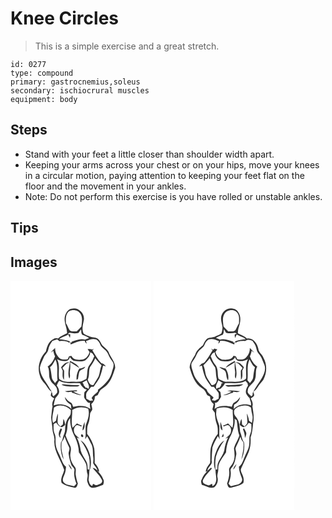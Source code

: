 # Knee Circles
> This is a simple exercise and a great stretch.

``` 
id: 0277 
type: compound 
primary: gastrocnemius,soleus 
secondary: ischiocrural muscles 
equipment: body 
``` 

## Steps

 - Stand with your feet a little closer than shoulder width apart.
 - Keeping your arms across your chest or on your hips, move your knees in a circular motion, paying attention to keeping your feet flat on the floor and the movement in your ankles.
 - Note: Do not perform this exercise is you have rolled or unstable ankles.

## Tips


## Images

<svg width="169pt" height="275pt" viewBox="0 0 169 275" xmlns="http://www.w3.org/2000/svg"><g fill="#FFF"><path d="M0 0h169v275H0V0m73.38 33.55c-4.68.71-7.11 5.35-8.2 9.5-1.36 6.9 2.85 13.18 2.72 19.99-3.68 2.01-7.88 3.2-10.87 6.27-1.82-.24-3.75-.6-5.35.55-5.82 2.57-8.02 9.17-9.17 14.94-7.26 7.55-10.78 18.96-7.26 29.08 1.28 5.93 6.53 9.49 9.43 14.52 1.17 1.96 2.85 3.52 4.63 4.92-.36 1.42-.82 2.82-1.03 4.27.83 1.72 2.69 2.51 4.17 3.56-1.42 2.95-3.19 6.04-1.99 9.39-.88 4.43-1.13 8.96-1.65 13.44.25 4.71 1.34 9.34 1.52 14.07.13 4.76 3.08 9.07 2.28 13.91-.72 12.87 8.11 23.36 11.82 35.06-1.08 5.2-5.06 10.12-3.07 15.7 4.52 3.44 10.23 4.6 15.68 5.7 2.7.2 3.06-3.12 3.82-5-1.27-3.44-2.05-7.05-2.63-10.66-.49-3.22 1.36-7.05-1.27-9.72-2.93-3.38-4.9-7.55-5.12-12.07-.62-4.3 1.93-8.73-.12-12.85-1.96-4.15-4.18-8.19-5.59-12.58.9-2.79 1.83-5.6 2.01-8.54.49-4.17.03-9.05 3.57-12.05-.63 8.22 2.25 16.17 5.99 23.33 2.58 5.55 4.15 11.55 4.35 17.68 2.84 4.21 5.85 8.37 8.1 12.93 2.03 3.82.7 8.24 1.95 12.25 1.47 3.44-1.16 7.06.28 10.48 1.03 3.09 2.74 6.97 6.62 6.91 4.24-.38 8.13-2.26 12.12-3.64.79-2.24 1.5-4.72.06-6.87-1.41-3.84-3.96-7.02-6.91-9.78l2.2 1.08c-.43-4.14-2.62-7.58-5.42-10.52-.04-5.88.14-11.79-.56-17.63-1.5-6.33-4.32-12.39-8.49-17.4.05-3.97-.33-8.1 1.25-11.84 1.55-3.84 1.86-7.99 2.23-12.07.11-2.13 2.11-3.46 2.68-5.42-.09-2.21-.8-4.35-1.17-6.53 2.8-2.18 4.49-5.34 4.2-8.97 1.16-.57 2.32-1.15 3.49-1.7 1.1-2.04 1.93-4.26 3.38-6.09 2.42-2.3 5.64-3.64 7.77-6.28 5.39-5.46 7.43-13.11 9.82-20.18.28-7.38-5.74-12.74-8-19.36-1.78-3.25-4.98-5.34-7.54-7.92-1.67-2.49-2.63-5.54-4.94-7.56-2.85-2.29-6.81-1.39-9.97-2.91-2.47-1.23-5.37-1.81-7.47-3.64-2.51-5.27-.69-10.84.29-16.2 1.38-7.95-6.71-15.87-14.64-13.55z"/><path d="M70.58 36.36c4.48-2.28 10.84-1.2 13.45 3.39C86.9 44.36 85.59 49.96 85.1 55c-1.85 1.97-3.75 3.87-5.68 5.76-2.72-.23-5.95.69-8.28-1.1-1.81-2.72-2.72-5.95-4.63-8.63-.19-5.08-.62-11.34 4.07-14.67z"/><path d="M81.56 62.57c1.06-1.41 2.12-2.82 3.2-4.21.12 1.48.22 2.96.32 4.44.28.53.85 1.59 1.13 2.12 2.86.95 5.62 2.15 8.11 3.85-1.72.62-3.45 1.23-5.15 1.92-5.59-1.72-10.85 1.12-16.12 2.58l.85.73c-1.25.02-2.5.02-3.75.02l1.51-.99c-4.17-1.84-8.72-2.41-13.21-2.9 3.01-2.89 7.36-3.4 10.78-5.64.75 1.38 1.41 2.81 2.13 4.21.18-1.44.31-2.88.43-4.32l-2.78-.44c1.06-2.4 3.4-1.15 5.21-1.08 2.44.54 4.92.15 7.34-.29z"/><path d="M90.55 72.44c3.74-1.53 7.87-3.44 11.96-2.09 3.34 1.37 4.72 5.03 6.1 8.08 2.12 2.87 5.63 4.48 7.49 7.59 1.62 2.74 2.59 5.85 4.5 8.43 1.15 1.81 2.87 3.46 3.1 5.7.38 3.79-1.62 7.2-2.43 10.8-2.48 8.5-9.54 14.49-16.23 19.79-.05.57-.15 1.71-.21 2.28-2.5 2.5-5.57 4.55-7.49 7.57.44.75 1.3 2.23 1.74 2.97l-3.79.39c-1.41-.79-2.83-1.58-4.25-2.35-.09-2.4-.7-4.93.2-7.23 1.59-2.54 3.81-4.59 5.5-7.05l3.16-.27c2.17-3.46 4.83-6.61 6.79-10.21 1.95-4.85 3.45-9.89 4.39-15.03l3.49.99c-1.54-1.66-3.07-3.68-5.56-3.73-4.43-4.59-7.43-10.29-10.77-15.67.44-.42 1.33-1.28 1.77-1.7l-2.2.8c-1.66-.87-3.52-.68-5.31-.49a99.85 99.85 0 0 0 2.31 3.48c-1.09 4.62-4.91 9.3-10.01 9.29-4.28.09-9.71 0-11.62-4.65-.95.16-1.89.32-2.83.5-.56 1.15-1.12 2.3-1.67 3.45-3.04.64-6.4.91-9.21-.65-3.77-3.21-6.28-7.8-5.87-12.86-1.81 1.79-3.66 3.57-5.26 5.57.76-.54 2.29-1.62 3.06-2.15.3 2.33 1 4.59 2.06 6.69-1.77 4.75-4.6 9.42-8.85 12.31 3.03 5 .44 11.2 3.2 16.3 1.54 3.87 5.82 5.64 7.49 9.42.77 1.62.75 3.47.85 5.22-.96 1.98-2.94 3.21-4.41 4.79-.37-.37-1.1-1.12-1.46-1.49.31-3.74-2.58-6.51-4.14-9.61-4.4-7.4-11.07-14.39-10.86-23.57.83-4.22 2.85-8.08 4.56-12 1.42-3.41 5.01-5.61 5.53-9.46.71-3.86 2.59-7.32 4.99-10.37 1.89-.62 3.77-1.28 5.67-1.85.93.71 1.86 1.42 2.8 2.12 3.17-.56 6.38-.15 9.47.67 1.13.96 2.43 1.47 3.9 1.52-.03.46-.08 1.37-.1 1.83 5.42-2.21 10.87-5.09 16.94-4.52.3 1.54 1.28 2.69 2.53 3.57-.25-.78-.76-2.34-1.02-3.12z"/><path d="M95.64 85.62c.72.42 2.18 1.25 2.9 1.67.65 1.1 1.3 2.2 1.97 3.29-1.5 3.63-2.99 7.33-5.58 10.35-3.93 4.85-2.03 11.52-3.99 17.04-2.36.94-4.54 2.33-6.99 3.06-4.31.46-8.66.04-12.98.24-4.39.14-9.23-.57-12.62-3.59-1.39-7.74 1.59-16.26-2.49-23.56 3.66 1.94 8.02 3.03 12.09 1.8 1.88-.62 3.06-2.44 3.15-4.4 1.68 1.85 3.17 4.4 5.92 4.64 4.14.56 8.64 1.1 12.58-.56 3.06-2.5 6.08-5.74 6.04-9.98M71.32 96.26c-.47 7.02-3.3 14.17-.77 21.09 1.84-2.83.08-6.18.79-9.26.66-3.4.38-6.87.33-10.32 2.52 1.63 4.98 3.36 7.62 4.8 1.09.71 2.2 1.39 3.32 2.04-2.39-4.16-7.05-6.46-11.29-8.35m-10.63 7.68c.64 1.32 1.29 2.64 1.93 3.96.07 3.69-.92 7.82 1.56 10.98.11-3.64.17-7.29.2-10.93-.7-1.1-1.4-2.19-2.09-3.29 1.65-1.79 3.33-3.54 5.06-5.26l3.25-1.36c-4.43-.87-7.43 2.88-9.91 5.9m21.92 1.5c-2.49 4.01-3.73 8.61-3.31 13.35.42-.2 1.26-.6 1.68-.79.45-2.85.74-5.73 1.54-8.5 1.21-3.42 6.08-2.82 7.16-6.4-2.27 1.02-4.58 2-7.07 2.34z"/><path d="M95.36 103.74c2.54-3.28 4.7-6.85 6.37-10.66 2.28 2.98 4.68 5.9 7.56 8.33-1.99 4.17-1.89 8.91-3.47 13.19-1.77 3.69-4.34 6.93-6.23 10.55-4.18.74-5.67-3.42-6.91-6.54 2.53-4.59.74-10.14 2.68-14.87zM47.42 103.6c3.22-2.2 4.45-6.03 6.53-9.15 3.74 7.83 1.34 16.6 2.49 24.83-1 1.18-2.01 2.36-3.01 3.55-1.37-2.18-3.61-4.05-3.88-6.74-.45-4.21-1-8.41-2.13-12.49zM86.3 122.28c1.75-.88 3.48-1.81 5.2-2.75.76 3.39 4.08 6.64 2.03 10.16-.74-.55-1.47-1.12-2.19-1.69l-.61.79c-.92-1.03-1.83-2.06-2.72-3.1-.2-1.32-.64-2.55-1.71-3.41zM55.48 125.9c.68-2.1 1.72-4.04 3.01-5.83 7.66 4.4 16.6 2.23 24.94 2.84 1.1 2.64 3.12 4.66 5.16 6.58 1.01.38 2.03.77 3.01 1.23-.99 1.02-1.97 2.05-2.94 3.09.01 2.65-1.18 5.61.7 7.9 1.56 1.95 3.05 5.22 6.03 4.68-.39 2.48-.09 4.98.55 7.41-5.99-4.44-13.78-4.26-20.69-2.55-.92-1.78-1.09-4.35-3.19-5.21-2.95-1.35-4.91-3.98-6.8-6.5.39 4.25 3.68 7.22 7.18 9.23.21 1.7.41 3.41.6 5.13-5.43-5.45-14.16-6.83-21.24-4.26.43-2.98 1.27-5.86 2.04-8.76 2.2-2.5 5.31-5.43 4.36-9.1-.14-2.25-1.43-4.14-2.72-5.88m5.74-1.14c5.16 2.81 11.15 2.01 16.79 2.25 1.83.11 3.71-.16 4.81-1.8-4.9.26-9.81-.09-14.7-.43-2.3-.17-4.64-.79-6.9-.02m4.02 7.89c2.66 1.57 5.74.82 8.63.53-.1.26-.31.76-.41 1.01 4.03.62 7.59 3.32 11.75 3.11-3.42-1.11-6.75-2.45-9.85-4.27l4.47-.48c-.02-.26-.07-.8-.09-1.07-4.85.21-9.71.32-14.5 1.17z"/><path d="M52.11 152.29c5.97-5.08 15.5-2.46 20.37 3-.18 2.53.17 5.44-1.84 7.38-3.63 4.23-4.98 9.89-5.09 15.35.17 3.8-2.07 7.07-2.75 10.71-.35 1.89-1.09 3.68-2.27 5.22-.86 7.07.06 14.26 3.2 20.69-.38-4.57-2.44-8.81-2.54-13.41-.15-2.55 0-5.1.17-7.64 1.92-1.74 2.8-4.18 3.53-6.58 1.4 4.39 3.39 8.53 5.42 12.65 1.43 2.7-1.03 5.5-.53 8.32.61 4.69 1.82 9.29 3.47 13.72 1.38 1.85 3.87 3.57 3.43 6.18-.96 5.33.5 10.81 2.44 15.77-.94.99-1.89 1.97-2.84 2.96-4.04-1.62-9.2-1.08-12.27-4.59-2.39-2.43-.69-5.91.38-8.54 1.56-3.25 2.01-6.84 2.25-10.4-3.43-2.07-4.48-6.25-6.07-9.67-1.78-5.56-5.45-10.41-6.17-16.31-.8-4.4.49-9.08-1.37-13.29-1.66-3.76-1.47-7.93-1.2-11.93 1-.51 2.01-1.03 3.01-1.54 1.78 2.32 3.73 5.34 7.02 5.35 1.38-.72 2.56-1.74 3.81-2.63-.34-2.54-.88-5.07-2.15-7.32-.26 2.26-.49 4.52-.66 6.79-.98.78-1.96 1.57-2.93 2.37-1.11-1.21-2.34-2.34-3.15-3.78-.8-3.91.61-7.86-.05-11.78-1 2.8-1.78 5.68-2.18 8.63-1.15.9-2.3 1.82-3.45 2.73-2.27-6.18.53-12.23 1.01-18.41m8.43 24.78c-2.53 3.4-4.24 8.48-.38 11.65-.19-.87-.56-2.61-.75-3.48.68-2.37 1.5-4.69 2.36-7-.31-.29-.92-.88-1.23-1.17m8.97 42.95c.9 2.43 2.06 4.82 3.99 6.62-.36-2.69-2.15-4.77-3.99-6.62z"/><path d="M74.05 155.08c5.55-3.84 13.07-4.25 19.2-1.6 2.07 6.68-.5 13.39-2.87 19.6-.82 5.46.6 11.1-.79 16.53.1.02.32.05.43.06.46-.79 1.39-2.37 1.86-3.15 1.58 2.56 3.14 5.17 4.21 8.01 3.67 5.17 2.39 11.68 3.21 17.58.34 2.22 0 4.45-.13 6.67 1.47 3.2 4.45 5.49 5.34 9.03-1.76-1.4-3.42-3.34-5.87-3.21 3.75 4.86 8.67 9.06 11.18 14.73 1.1 3.52-2.94 5.05-5.59 5.77-1.86.82-3.52-.87-5.21-1.39-.22.61-.65 1.82-.87 2.43-3.22-.79-3.64-4.42-4.46-7.09.46-3.91.76-7.83 1.03-11.75l.92-1.68c2.49-9.77-.26-20.26-5.73-28.57-1.45-2.31-3.6-4.04-5.83-5.55 4.52 5.88 8.14 12.48 10.17 19.64 1 5.08.91 10.32.51 15.46l-2.16-.26c-.08-3.15-.02-6.49-1.57-9.34-2.33-4.35-5.43-8.4-6.76-13.21-.7-5.46-2.14-10.88-4.69-15.76.87.39 2.61 1.18 3.48 1.58-2.09-2.12-4.74-3.78-6.19-6.44-1.48-3.22-1.06-7.82 2.23-9.77 2.02-.47 3.91.83 5.76 1.47.2-.25.61-.75.81-1-2.07-.71-4.05-1.62-5.94-2.72-1.72 1.77-3.52 3.47-5.21 5.27-2.26-6.98-.05-14.22-.47-21.34m12.41 24.47c3.43-2.22 2.22-6.75 2.55-10.2-1.48 3.21-2.57 6.63-2.55 10.2m-1.36 4.83c-1.05 1-.35 3.14 1.1 3.3 2.23-.22.77-4.28-1.1-3.3z"/></g><g fill="#333"><path d="M73.38 33.55c7.93-2.32 16.02 5.6 14.64 13.55-.98 5.36-2.8 10.93-.29 16.2 2.1 1.83 5 2.41 7.47 3.64 3.16 1.52 7.12.62 9.97 2.91 2.31 2.02 3.27 5.07 4.94 7.56 2.56 2.58 5.76 4.67 7.54 7.92 2.26 6.62 8.28 11.98 8 19.36-2.39 7.07-4.43 14.72-9.82 20.18-2.13 2.64-5.35 3.98-7.77 6.28-1.45 1.83-2.28 4.05-3.38 6.09-1.17.55-2.33 1.13-3.49 1.7.29 3.63-1.4 6.79-4.2 8.97.37 2.18 1.08 4.32 1.17 6.53-.57 1.96-2.57 3.29-2.68 5.42-.37 4.08-.68 8.23-2.23 12.07-1.58 3.74-1.2 7.87-1.25 11.84 4.17 5.01 6.99 11.07 8.49 17.4.7 5.84.52 11.75.56 17.63 2.8 2.94 4.99 6.38 5.42 10.52l-2.2-1.08c2.95 2.76 5.5 5.94 6.91 9.78 1.44 2.15.73 4.63-.06 6.87-3.99 1.38-7.88 3.26-12.12 3.64-3.88.06-5.59-3.82-6.62-6.91-1.44-3.42 1.19-7.04-.28-10.48-1.25-4.01.08-8.43-1.95-12.25-2.25-4.56-5.26-8.72-8.1-12.93-.2-6.13-1.77-12.13-4.35-17.68-3.74-7.16-6.62-15.11-5.99-23.33-3.54 3-3.08 7.88-3.57 12.05-.18 2.94-1.11 5.75-2.01 8.54 1.41 4.39 3.63 8.43 5.59 12.58 2.05 4.12-.5 8.55.12 12.85.22 4.52 2.19 8.69 5.12 12.07 2.63 2.67.78 6.5 1.27 9.72.58 3.61 1.36 7.22 2.63 10.66-.76 1.88-1.12 5.2-3.82 5-5.45-1.1-11.16-2.26-15.68-5.7-1.99-5.58 1.99-10.5 3.07-15.7-3.71-11.7-12.54-22.19-11.82-35.06.8-4.84-2.15-9.15-2.28-13.91-.18-4.73-1.27-9.36-1.52-14.07.52-4.48.77-9.01 1.65-13.44-1.2-3.35.57-6.44 1.99-9.39-1.48-1.05-3.34-1.84-4.17-3.56.21-1.45.67-2.85 1.03-4.27-1.78-1.4-3.46-2.96-4.63-4.92-2.9-5.03-8.15-8.59-9.43-14.52-3.52-10.12 0-21.53 7.26-29.08 1.15-5.77 3.35-12.37 9.17-14.94 1.6-1.15 3.53-.79 5.35-.55 2.99-3.07 7.19-4.26 10.87-6.27.13-6.81-4.08-13.09-2.72-19.99 1.09-4.15 3.52-8.79 8.2-9.5m-2.8 2.81c-4.69 3.33-4.26 9.59-4.07 14.67 1.91 2.68 2.82 5.91 4.63 8.63 2.33 1.79 5.56.87 8.28 1.1 1.93-1.89 3.83-3.79 5.68-5.76.49-5.04 1.8-10.64-1.07-15.25-2.61-4.59-8.97-5.67-13.45-3.39m10.98 26.21c-2.42.44-4.9.83-7.34.29-1.81-.07-4.15-1.32-5.21 1.08l2.78.44c-.12 1.44-.25 2.88-.43 4.32-.72-1.4-1.38-2.83-2.13-4.21-3.42 2.24-7.77 2.75-10.78 5.64 4.49.49 9.04 1.06 13.21 2.9l-1.51.99c1.25 0 2.5 0 3.75-.02l-.85-.73c5.27-1.46 10.53-4.3 16.12-2.58 1.7-.69 3.43-1.3 5.15-1.92-2.49-1.7-5.25-2.9-8.11-3.85-.28-.53-.85-1.59-1.13-2.12-.1-1.48-.2-2.96-.32-4.44-1.08 1.39-2.14 2.8-3.2 4.21m8.99 9.87c.26.78.77 2.34 1.02 3.12-1.25-.88-2.23-2.03-2.53-3.57-6.07-.57-11.52 2.31-16.94 4.52.02-.46.07-1.37.1-1.83-1.47-.05-2.77-.56-3.9-1.52-3.09-.82-6.3-1.23-9.47-.67-.94-.7-1.87-1.41-2.8-2.12-1.9.57-3.78 1.23-5.67 1.85-2.4 3.05-4.28 6.51-4.99 10.37-.52 3.85-4.11 6.05-5.53 9.46-1.71 3.92-3.73 7.78-4.56 12-.21 9.18 6.46 16.17 10.86 23.57 1.56 3.1 4.45 5.87 4.14 9.61.36.37 1.09 1.12 1.46 1.49 1.47-1.58 3.45-2.81 4.41-4.79-.1-1.75-.08-3.6-.85-5.22-1.67-3.78-5.95-5.55-7.49-9.42-2.76-5.1-.17-11.3-3.2-16.3 4.25-2.89 7.08-7.56 8.85-12.31-1.06-2.1-1.76-4.36-2.06-6.69-.77.53-2.3 1.61-3.06 2.15 1.6-2 3.45-3.78 5.26-5.57-.41 5.06 2.1 9.65 5.87 12.86 2.81 1.56 6.17 1.29 9.21.65.55-1.15 1.11-2.3 1.67-3.45.94-.18 1.88-.34 2.83-.5 1.91 4.65 7.34 4.74 11.62 4.65 5.1.01 8.92-4.67 10.01-9.29a99.85 99.85 0 0 1-2.31-3.48c1.79-.19 3.65-.38 5.31.49l2.2-.8c-.44.42-1.33 1.28-1.77 1.7 3.34 5.38 6.34 11.08 10.77 15.67 2.49.05 4.02 2.07 5.56 3.73l-3.49-.99c-.94 5.14-2.44 10.18-4.39 15.03-1.96 3.6-4.62 6.75-6.79 10.21l-3.16.27c-1.69 2.46-3.91 4.51-5.5 7.05-.9 2.3-.29 4.83-.2 7.23 1.42.77 2.84 1.56 4.25 2.35l3.79-.39c-.44-.74-1.3-2.22-1.74-2.97 1.92-3.02 4.99-5.07 7.49-7.57.06-.57.16-1.71.21-2.28 6.69-5.3 13.75-11.29 16.23-19.79.81-3.6 2.81-7.01 2.43-10.8-.23-2.24-1.95-3.89-3.1-5.7-1.91-2.58-2.88-5.69-4.5-8.43-1.86-3.11-5.37-4.72-7.49-7.59-1.38-3.05-2.76-6.71-6.1-8.08-4.09-1.35-8.22.56-11.96 2.09m5.09 13.18c.04 4.24-2.98 7.48-6.04 9.98-3.94 1.66-8.44 1.12-12.58.56-2.75-.24-4.24-2.79-5.92-4.64-.09 1.96-1.27 3.78-3.15 4.4-4.07 1.23-8.43.14-12.09-1.8 4.08 7.3 1.1 15.82 2.49 23.56 3.39 3.02 8.23 3.73 12.62 3.59 4.32-.2 8.67.22 12.98-.24 2.45-.73 4.63-2.12 6.99-3.06 1.96-5.52.06-12.19 3.99-17.04 2.59-3.02 4.08-6.72 5.58-10.35-.67-1.09-1.32-2.19-1.97-3.29-.72-.42-2.18-1.25-2.9-1.67m-.28 18.12c-1.94 4.73-.15 10.28-2.68 14.87 1.24 3.12 2.73 7.28 6.91 6.54 1.89-3.62 4.46-6.86 6.23-10.55 1.58-4.28 1.48-9.02 3.47-13.19-2.88-2.43-5.28-5.35-7.56-8.33-1.67 3.81-3.83 7.38-6.37 10.66m-47.94-.14c1.13 4.08 1.68 8.28 2.13 12.49.27 2.69 2.51 4.56 3.88 6.74 1-1.19 2.01-2.37 3.01-3.55-1.15-8.23 1.25-17-2.49-24.83-2.08 3.12-3.31 6.95-6.53 9.15m38.88 18.68c1.07.86 1.51 2.09 1.71 3.41.89 1.04 1.8 2.07 2.72 3.1l.61-.79c.72.57 1.45 1.14 2.19 1.69 2.05-3.52-1.27-6.77-2.03-10.16-1.72.94-3.45 1.87-5.2 2.75m-30.82 3.62c1.29 1.74 2.58 3.63 2.72 5.88.95 3.67-2.16 6.6-4.36 9.1-.77 2.9-1.61 5.78-2.04 8.76 7.08-2.57 15.81-1.19 21.24 4.26-.19-1.72-.39-3.43-.6-5.13-3.5-2.01-6.79-4.98-7.18-9.23 1.89 2.52 3.85 5.15 6.8 6.5 2.1.86 2.27 3.43 3.19 5.21 6.91-1.71 14.7-1.89 20.69 2.55-.64-2.43-.94-4.93-.55-7.41-2.98.54-4.47-2.73-6.03-4.68-1.88-2.29-.69-5.25-.7-7.9.97-1.04 1.95-2.07 2.94-3.09-.98-.46-2-.85-3.01-1.23-2.04-1.92-4.06-3.94-5.16-6.58-8.34-.61-17.28 1.56-24.94-2.84-1.29 1.79-2.33 3.73-3.01 5.83m-3.37 26.39c-.48 6.18-3.28 12.23-1.01 18.41 1.15-.91 2.3-1.83 3.45-2.73.4-2.95 1.18-5.83 2.18-8.63.66 3.92-.75 7.87.05 11.78.81 1.44 2.04 2.57 3.15 3.78.97-.8 1.95-1.59 2.93-2.37.17-2.27.4-4.53.66-6.79 1.27 2.25 1.81 4.78 2.15 7.32-1.25.89-2.43 1.91-3.81 2.63-3.29-.01-5.24-3.03-7.02-5.35-1 .51-2.01 1.03-3.01 1.54-.27 4-.46 8.17 1.2 11.93 1.86 4.21.57 8.89 1.37 13.29.72 5.9 4.39 10.75 6.17 16.31 1.59 3.42 2.64 7.6 6.07 9.67-.24 3.56-.69 7.15-2.25 10.4-1.07 2.63-2.77 6.11-.38 8.54 3.07 3.51 8.23 2.97 12.27 4.59.95-.99 1.9-1.97 2.84-2.96-1.94-4.96-3.4-10.44-2.44-15.77.44-2.61-2.05-4.33-3.43-6.18-1.65-4.43-2.86-9.03-3.47-13.72-.5-2.82 1.96-5.62.53-8.32-2.03-4.12-4.02-8.26-5.42-12.65-.73 2.4-1.61 4.84-3.53 6.58-.17 2.54-.32 5.09-.17 7.64.1 4.6 2.16 8.84 2.54 13.41-3.14-6.43-4.06-13.62-3.2-20.69 1.18-1.54 1.92-3.33 2.27-5.22.68-3.64 2.92-6.91 2.75-10.71.11-5.46 1.46-11.12 5.09-15.35 2.01-1.94 1.66-4.85 1.84-7.38-4.87-5.46-14.4-8.08-20.37-3m21.94 2.79c.42 7.12-1.79 14.36.47 21.34 1.69-1.8 3.49-3.5 5.21-5.27 1.89 1.1 3.87 2.01 5.94 2.72-.2.25-.61.75-.81 1-1.85-.64-3.74-1.94-5.76-1.47-3.29 1.95-3.71 6.55-2.23 9.77 1.45 2.66 4.1 4.32 6.19 6.44-.87-.4-2.61-1.19-3.48-1.58 2.55 4.88 3.99 10.3 4.69 15.76 1.33 4.81 4.43 8.86 6.76 13.21 1.55 2.85 1.49 6.19 1.57 9.34l2.16.26c.4-5.14.49-10.38-.51-15.46-2.03-7.16-5.65-13.76-10.17-19.64 2.23 1.51 4.38 3.24 5.83 5.55 5.47 8.31 8.22 18.8 5.73 28.57l-.92 1.68c-.27 3.92-.57 7.84-1.03 11.75.82 2.67 1.24 6.3 4.46 7.09.22-.61.65-1.82.87-2.43 1.69.52 3.35 2.21 5.21 1.39 2.65-.72 6.69-2.25 5.59-5.77-2.51-5.67-7.43-9.87-11.18-14.73 2.45-.13 4.11 1.81 5.87 3.21-.89-3.54-3.87-5.83-5.34-9.03.13-2.22.47-4.45.13-6.67-.82-5.9.46-12.41-3.21-17.58-1.07-2.84-2.63-5.45-4.21-8.01-.47.78-1.4 2.36-1.86 3.15-.11-.01-.33-.04-.43-.06 1.39-5.43-.03-11.07.79-16.53 2.37-6.21 4.94-12.92 2.87-19.6-6.13-2.65-13.65-2.24-19.2 1.6z"/><path d="M71.32 96.26c4.24 1.89 8.9 4.19 11.29 8.35-1.12-.65-2.23-1.33-3.32-2.04-2.64-1.44-5.1-3.17-7.62-4.8.05 3.45.33 6.92-.33 10.32-.71 3.08 1.05 6.43-.79 9.26-2.53-6.92.3-14.07.77-21.09zM60.69 103.94c2.48-3.02 5.48-6.77 9.91-5.9l-3.25 1.36a167.25 167.25 0 0 0-5.06 5.26c.69 1.1 1.39 2.19 2.09 3.29-.03 3.64-.09 7.29-.2 10.93-2.48-3.16-1.49-7.29-1.56-10.98-.64-1.32-1.29-2.64-1.93-3.96zM82.61 105.44c2.49-.34 4.8-1.32 7.07-2.34-1.08 3.58-5.95 2.98-7.16 6.4-.8 2.77-1.09 5.65-1.54 8.5-.42.19-1.26.59-1.68.79-.42-4.74.82-9.34 3.31-13.35zM61.22 124.76c2.26-.77 4.6-.15 6.9.02 4.89.34 9.8.69 14.7.43-1.1 1.64-2.98 1.91-4.81 1.8-5.64-.24-11.63.56-16.79-2.25zM65.24 132.65c4.79-.85 9.65-.96 14.5-1.17.02.27.07.81.09 1.07l-4.47.48c3.1 1.82 6.43 3.16 9.85 4.27-4.16.21-7.72-2.49-11.75-3.11.1-.25.31-.75.41-1.01-2.89.29-5.97 1.04-8.63-.53zM86.46 179.55c-.02-3.57 1.07-6.99 2.55-10.2-.33 3.45.88 7.98-2.55 10.2zM60.54 177.07c.31.29.92.88 1.23 1.17-.86 2.31-1.68 4.63-2.36 7 .19.87.56 2.61.75 3.48-3.86-3.17-2.15-8.25.38-11.65zM85.1 184.38c1.87-.98 3.33 3.08 1.1 3.3-1.45-.16-2.15-2.3-1.1-3.3zM69.51 220.02c1.84 1.85 3.63 3.93 3.99 6.62-1.93-1.8-3.09-4.19-3.99-6.62z"/></g></svg>
<svg width="169pt" height="275pt" viewBox="0 0 169 275" xmlns="http://www.w3.org/2000/svg"><g fill="#FFF"><path d="M0 0h169v275H0V0m80.9 44.94c-.16 3.79 1.38 7.35 1.76 11.07-.19 2.44-.43 4.95-1.37 7.23-2.03 1.88-4.92 2.45-7.37 3.65-3.37 1.61-7.7.61-10.57 3.37-1.86 2.05-3.1 4.56-4.15 7.09-3.9 3.05-7.93 6.45-9.29 11.42-2.83 4.8-6.25 9.52-6.69 15.3 2.76 9.27 6.06 19.6 14.89 24.87 3.29 1.67 4.67 5.18 6.21 8.3 1.16.56 2.32 1.13 3.48 1.71-.23 3.6 1.35 6.82 4.24 8.95-.45 2.17-.95 4.33-1.5 6.48.91 1.34 1.85 2.64 2.83 3.93.39 4.6.68 9.3 2.38 13.64 1.57 3.74 1.2 7.86 1.24 11.82-4.04 4.83-6.74 10.66-8.35 16.72-1.09 6.02-.25 12.18-.87 18.21-2.34 3.26-4.93 6.41-5.24 10.62.55-.27 1.67-.82 2.23-1.1-2.99 2.77-5.56 5.97-6.92 9.86-1.58 2.1-.66 4.59.04 6.81 4.77 1.36 9.82 4.88 14.84 2.91 3.43-2.68 5.11-7.73 3.93-11.96-.8-3.33 1.23-6.52.9-9.88-.37-7.84 5.6-13.75 9.39-20.01.25-7.35 2.47-14.54 6.05-20.95 2.5-6.14 5-12.58 4.18-19.36.83.56 1.66 1.13 2.5 1.69 1.16 6.07.85 12.4 3.19 18.22-1.51 5.51-5.25 10.14-6.45 15.73.77 6.07 1.7 12.77-1.84 18.22-1.47 2.64-4.59 4.82-3.96 8.21.76 5.33-.75 10.64-2.47 15.65.59 1.54.84 3.33 2.05 4.56 1.14.96 2.62.32 3.9.1 4.72-1.12 9.66-2.23 13.55-5.32 1.02-3.42.29-7.07-1.2-10.23-.85-2.32-2.67-4.8-1.38-7.32 2.94-6.67 6.24-13.19 9.09-19.9 2.15-5.48 2.51-11.36 2.23-17.17 1.92-5.58 2.5-11.42 3.03-17.27 1.57-6.73.08-13.59-.87-20.29 1.21-3.34-.58-6.42-1.97-9.36 1.14-.77 2.34-1.48 3.36-2.42 1.68-1.45-.09-3.65-.24-5.4 2.21-1.63 3.98-3.74 5.39-6.09 1.86-3.05 4.61-5.42 6.56-8.4 4.43-8.07 4.72-18.37.17-26.46-1.31-4.12-5.92-6.34-6.16-10.87-1.2-6.26-6.5-13.77-13.69-12.2-2.99-3.1-7.22-4.27-10.88-6.32.16-2.52.28-5.08 1.19-7.46 1.81-5.6 3.02-12.22-.49-17.44-1.75-3.65-6.02-5.11-9.83-4.87-5.94.31-10.93 5.83-11.05 11.71z"/><path d="M84.58 40.48c2.67-6.14 13.06-7.48 16.35-1.28 2.29 3.5 1.47 7.89 1.55 11.83-1.72 2.57-2.79 5.49-4.28 8.19-2.05 2.41-5.69 1.21-8.46 1.63-2-1.9-3.96-3.84-5.85-5.85-.41-4.79-1.71-10.02.69-14.52z"/><path d="M84.39 58.16c.81 1.43 1.65 2.85 2.48 4.26 3.63 1.05 7.31.57 10.97.09.54.24 1.61.72 2.15.96-.69.28-2.07.83-2.76 1.1.1 1.4.23 2.8.4 4.2.7-1.43 1.35-2.88 2.13-4.27 3.44 2.19 7.76 2.76 10.79 5.61-4.49.52-9.05 1.07-13.22 2.92l1.53.98c-1.26.01-2.51.01-3.76-.01l.83-.73c-5.31-1.54-10.65-4.27-16.3-2.57-1.62-.71-3.28-1.34-4.94-1.99 2.53-1.62 5.27-2.85 8.11-3.79.27-.53.82-1.59 1.09-2.12.16-1.55.33-3.09.5-4.64z"/><path d="M66.47 70.35c4.07-1.36 8.15.58 11.9 1.98-.3 1.09-.58 2.19-.85 3.28 1.18-.94 2.09-2.12 2.45-3.61 6.07-.58 11.52 2.31 16.94 4.52l-.12-1.85c1.46-.06 2.76-.56 3.9-1.5 3.03-.81 6.16-1.19 9.28-.79 2.63-2.35 5.8-1.53 8.68-.17 1.38 2 2.9 3.94 3.75 6.24 1.17 2.9 1.24 6.29 3.4 8.73 3.47 3.69 5.01 8.62 6.9 13.21 2.41 5.47 0 11.59-2.87 16.4-3.49 5.78-7.59 11.21-10.68 17.24-.45 1-.31 2.13-.43 3.2-.36.37-1.09 1.12-1.45 1.5-1.66-2.01-5.2-3.54-4.31-6.67-.15-6.08 6.79-8.24 8.54-13.46 2.26-4.98 0-10.82 2.88-15.62-4.27-2.87-7.01-7.55-8.87-12.25 1.05-2.13 1.8-4.38 2.09-6.74.78.54 2.35 1.62 3.13 2.15-1.65-1.97-3.51-3.76-5.33-5.57.4 5.08-2.12 9.7-5.93 12.9-2.81 1.51-6.12 1.22-9.14.62l-1.62-3.33c-.95-.24-1.89-.46-2.84-.67-1.89 4.68-7.39 4.78-11.68 4.69-5.12.01-8.9-4.71-10.03-9.33.76-1.01 1.52-2.03 2.26-3.06-1.2-.33-2.41-.65-3.61-.97-.31.36-.93 1.08-1.24 1.43-.64-.3-1.92-.91-2.56-1.21.43.45 1.3 1.34 1.74 1.79-2.95 4.8-5.72 9.76-9.3 14.14-.9 1.34-2.5 1.68-3.96 2.04-1 1.07-2.02 2.14-3 3.23 1.14-.34 2.28-.69 3.42-1.05.96 5.14 2.43 10.19 4.39 15.04 1.96 3.59 4.61 6.76 6.8 10.21 1.05.09 2.1.19 3.15.28 1.71 2.41 3.87 4.47 5.46 6.97.99 2.3.31 4.89.25 7.3-1.45.81-2.91 1.61-4.36 2.42-1.29-.23-2.57-.45-3.85-.7.73-1.03 1.47-2.05 2.2-3.08-2.89-3.09-7.23-5.25-8.33-9.64-6.46-5.41-13.5-11.21-15.89-19.66-.85-3.56-2.74-6.96-2.45-10.71.23-2.28 1.97-3.96 3.14-5.8 1.89-2.59 2.88-5.67 4.49-8.41 1.86-3.1 5.35-4.71 7.47-7.58 1.41-3.03 2.75-6.71 6.09-8.08z"/><path d="M70.45 87.3c.73-.42 2.18-1.26 2.9-1.68.05 4.42 3.24 8.07 6.75 10.33 6.07 1.27 14.37 1.82 17.82-4.52-.06 2.36 1.79 4.44 4.08 4.74 3.84.82 7.77-.27 11.15-2.08-3.58 6.81-1.83 14.61-2.11 21.95.19 2.08-2.03 2.9-3.54 3.66-6.15 2.65-13.01 1.16-19.49 1.52-3.68.36-6.72-1.94-9.95-3.26-1.56-4.2-.64-8.81-2-13.06-.57-2.69-2.65-4.6-4.05-6.85-1.54-2.31-2.38-4.97-3.51-7.48l1.95-3.27m15.86 17.21c1.16-.6 2.3-1.24 3.42-1.92 2.63-1.44 5.03-3.24 7.59-4.78-.04 3.44-.31 6.91.34 10.32.71 3.05-1.09 6.41.87 9.18 2.32-6.97-.24-14.15-.98-21.17-4.11 2.14-8.68 4.33-11.24 8.37m12.06-6.37c.82.31 2.45.94 3.27 1.25 1.72 1.72 3.41 3.48 5.08 5.27-.7 1.09-1.4 2.19-2.1 3.28.05 3.64.05 7.29.21 10.93 2.46-3.16 1.48-7.29 1.55-10.98.65-1.32 1.29-2.64 1.93-3.96-2.5-3-5.5-6.82-9.94-5.79m-19.55 5.43c1.97 2.46 5.63 2.65 7.35 5.29 1.55 3.35.67 7.55 3.19 10.51 1.07-4.89-.42-9.74-2.96-13.9-2.54-.58-4.99-1.53-7.58-1.9z"/><path d="M59.72 101.41c2.85-2.45 5.28-5.34 7.54-8.33 1.69 3.96 4.05 7.57 6.59 11.02 1.18 4.08.63 8.42 1.6 12.53 1.38 3.86-1.56 9.24-6.04 8.52-2.35-4.75-6.43-8.76-7.24-14.17-.53-3.26-1.15-6.52-2.45-9.57zM115.05 94.44c2.05 3.13 3.31 6.96 6.54 9.16-1.13 4.08-1.7 8.27-2.14 12.47-.26 2.72-2.52 4.59-3.92 6.77-.98-1.2-1.97-2.39-2.96-3.58 1.13-8.23-1.26-16.99 2.48-24.82zM77.55 119.44c1.94 1.18 3.87 2.36 5.8 3.54l-1.99.25c.15 2.39-1.65 4-3.05 5.66l-.66-.91c-.71.59-1.44 1.16-2.17 1.72-2.04-3.56 1.25-6.86 2.07-10.26zM85.58 122.91c8.28-.62 17.14 1.55 24.76-2.76.79.97 1.59 1.94 2.39 2.91.14.74.41 2.23.55 2.97-2.16 3.06-4 7.68-1.27 10.96.89 1.43 1.99 2.7 3.15 3.9.37 1.83.86 3.62 1.63 5.32.06 1.14.12 2.29.17 3.44-6.91-2.58-15.74-1.26-20.87 4.35.13-1.74.27-3.48.41-5.21 3.56-1.99 6.82-5.03 7.28-9.3-1.91 2.52-3.87 5.17-6.82 6.55-2.1.86-2.3 3.41-3.21 5.2-6.92-1.67-14.7-1.89-20.69 2.56.63-2.43.95-4.94.55-7.43 3.9.37 5.5-4.37 7.34-7.09-.27-1.83-.5-3.66-.71-5.5-.94-1.04-1.89-2.07-2.85-3.08.99-.43 1.99-.82 3-1.19 2.06-1.91 4.05-3.98 5.19-6.6m.6 2.27c1.75 2.65 5.24 1.65 7.9 1.79 4.53-.3 9.93.71 13.49-2.81-7.11.66-14.25 1.42-21.39 1.02m2.16 6.9l5.13 1.08c-3.13 1.76-6.44 3.12-9.86 4.18 4.23.18 7.88-2.46 11.97-3.16-.13-.24-.38-.74-.5-.98 2.9.24 6 1.02 8.68-.55-5.08-.67-10.32-1.59-15.42-.57z"/><path d="M101.35 151.4c4.97-1.96 11.26-3.12 15.54.9.32 2.96.74 5.92 1.54 8.8.94 3.17.01 6.45-.53 9.6-1.15-.91-2.3-1.83-3.46-2.73-.32-3.01-1.21-5.93-2.47-8.67-.16 3.94 1 7.89.25 11.82-.82 1.44-2.05 2.57-3.14 3.78-.99-.8-1.97-1.59-2.96-2.38-.14-2.26-.35-4.52-.63-6.77-1.27 2.24-1.82 4.76-2.17 7.29 1.63.87 3.06 3.2 5.15 2.46 2.62-.68 4.09-3.18 5.68-5.14 1 .49 2.01.98 3.01 1.48.28 3.99.48 8.15-1.16 11.91-1.8 4.02-.71 8.48-1.3 12.71-.47 5.38-3.57 9.92-5.46 14.84-1.85 4.09-2.88 9.17-6.88 11.76-.08 4.95 1.89 9.46 3.55 14 1.38 3.36-1.64 6.63-4.74 7.41-2.81.75-5.67 1.29-8.46 2.13-.95-.98-1.9-1.96-2.83-2.95 1.93-4.97 3.41-10.43 2.44-15.77-.44-2.36 1.86-3.93 2.92-5.75 2.35-3.98 2.95-8.66 3.85-13.11.68-2.72-.82-5.28-.9-7.97 1.86-4.71 4.47-9.1 5.92-13.99.72 2.4 1.66 4.79 3.53 6.55 1.16 7.17-1.09 14.06-2.39 21.01 3.18-6.41 4.06-13.61 3.22-20.67-2.62-3.69-2.77-8.45-4.61-12.52-.74-5.35-.47-11.17-3.53-15.91-1.29-2.46-4.08-4.4-3.72-7.48-.71-3.19 2.4-5.23 4.74-6.64m5.86 26.83c1.56 3.32 2.3 6.92 2.31 10.59.93-2.13 2.19-4.41 1.49-6.8-.67-1.75-1.67-3.34-2.57-4.96-.31.29-.92.88-1.23 1.17m-11.66 48.44c1.9-1.87 3.04-4.31 3.94-6.78-1.77 1.95-3.67 4.03-3.94 6.78z"/><path d="M75.54 153.42c6.28-2.36 13.77-2.33 19.41 1.65-.41 7.13 1.77 14.37-.45 21.36-1.7-1.79-3.48-3.48-5.18-5.26-1.95 1.08-3.98 2.01-6.09 2.73.24.24.73.71.97.94 2.06-.62 4.49-2.54 6.53-.91 2.5 2.32 2.74 6.18 1.44 9.17-1.44 2.69-4.1 4.37-6.19 6.49.85-.39 2.56-1.15 3.41-1.54-2.5 4.88-3.95 10.26-4.66 15.69-1.29 4.83-4.42 8.86-6.74 13.22-1.59 2.86-1.5 6.21-1.59 9.38l-2.17.26c-.37-5.15-.49-10.4.52-15.48 2.03-7.13 5.63-13.71 10.13-19.57-6.85 4.17-9.71 12.22-11.8 19.54-.73 5.31-1.35 11.33 1.19 16.21-.2 5.25 2.29 10.78-.24 15.73-.34 1.74-2.1 2.45-3.32 3.5-.13-.76-.4-2.28-.53-3.04-1.38.69-2.76 1.4-4.12 2.13-2.81-1.21-8.05-2.05-6.88-6.29 2.42-5.44 7.01-9.59 10.8-14.09-.26-.27-.8-.79-1.06-1.06-1.45 1.25-2.91 2.48-4.36 3.75.52-4.61 6.55-7.13 5.05-12.07.14-5.24.49-10.5.91-15.72 1.59-4.81 4.05-9.31 6.59-13.68.8 1.35 1.59 2.71 2.39 4.06-1.35-5.44-.36-11.05-.68-16.56-1.23-4.3-3.28-8.42-3.74-12.92-.22-2.56.25-5.09.46-7.62m7.03 26.14c-.12-3.51-1.06-6.92-2.37-10.17.05 3.47-1.12 7.97 2.37 10.17m-.94 8.13c.81-.27 1.62-.58 2.4-.93-.11-1.12-.27-2.23-.48-3.34-.67 1.41-1.31 2.83-1.92 4.27z"/></g><g fill="#333"><path d="M80.9 44.94c.12-5.88 5.11-11.4 11.05-11.71 3.81-.24 8.08 1.22 9.83 4.87 3.51 5.22 2.3 11.84.49 17.44-.91 2.38-1.03 4.94-1.19 7.46 3.66 2.05 7.89 3.22 10.88 6.32 7.19-1.57 12.49 5.94 13.69 12.2.24 4.53 4.85 6.75 6.16 10.87 4.55 8.09 4.26 18.39-.17 26.46-1.95 2.98-4.7 5.35-6.56 8.4-1.41 2.35-3.18 4.46-5.39 6.09.15 1.75 1.92 3.95.24 5.4-1.02.94-2.22 1.65-3.36 2.42 1.39 2.94 3.18 6.02 1.97 9.36.95 6.7 2.44 13.56.87 20.29-.53 5.85-1.11 11.69-3.03 17.27.28 5.81-.08 11.69-2.23 17.17-2.85 6.71-6.15 13.23-9.09 19.9-1.29 2.52.53 5 1.38 7.32 1.49 3.16 2.22 6.81 1.2 10.23-3.89 3.09-8.83 4.2-13.55 5.32-1.28.22-2.76.86-3.9-.1-1.21-1.23-1.46-3.02-2.05-4.56 1.72-5.01 3.23-10.32 2.47-15.65-.63-3.39 2.49-5.57 3.96-8.21 3.54-5.45 2.61-12.15 1.84-18.22 1.2-5.59 4.94-10.22 6.45-15.73-2.34-5.82-2.03-12.15-3.19-18.22-.84-.56-1.67-1.13-2.5-1.69.82 6.78-1.68 13.22-4.18 19.36-3.58 6.41-5.8 13.6-6.05 20.95-3.79 6.26-9.76 12.17-9.39 20.01.33 3.36-1.7 6.55-.9 9.88 1.18 4.23-.5 9.28-3.93 11.96-5.02 1.97-10.07-1.55-14.84-2.91-.7-2.22-1.62-4.71-.04-6.81 1.36-3.89 3.93-7.09 6.92-9.86-.56.28-1.68.83-2.23 1.1.31-4.21 2.9-7.36 5.24-10.62.62-6.03-.22-12.19.87-18.21 1.61-6.06 4.31-11.89 8.35-16.72-.04-3.96.33-8.08-1.24-11.82-1.7-4.34-1.99-9.04-2.38-13.64-.98-1.29-1.92-2.59-2.83-3.93.55-2.15 1.05-4.31 1.5-6.48-2.89-2.13-4.47-5.35-4.24-8.95-1.16-.58-2.32-1.15-3.48-1.71-1.54-3.12-2.92-6.63-6.21-8.3-8.83-5.27-12.13-15.6-14.89-24.87.44-5.78 3.86-10.5 6.69-15.3 1.36-4.97 5.39-8.37 9.29-11.42 1.05-2.53 2.29-5.04 4.15-7.09 2.87-2.76 7.2-1.76 10.57-3.37 2.45-1.2 5.34-1.77 7.37-3.65.94-2.28 1.18-4.79 1.37-7.23-.38-3.72-1.92-7.28-1.76-11.07m3.68-4.46c-2.4 4.5-1.1 9.73-.69 14.52 1.89 2.01 3.85 3.95 5.85 5.85 2.77-.42 6.41.78 8.46-1.63 1.49-2.7 2.56-5.62 4.28-8.19-.08-3.94.74-8.33-1.55-11.83-3.29-6.2-13.68-4.86-16.35 1.28m-.19 17.68c-.17 1.55-.34 3.09-.5 4.64-.27.53-.82 1.59-1.09 2.12-2.84.94-5.58 2.17-8.11 3.79 1.66.65 3.32 1.28 4.94 1.99 5.65-1.7 10.99 1.03 16.3 2.57l-.83.73c1.25.02 2.5.02 3.76.01l-1.53-.98c4.17-1.85 8.73-2.4 13.22-2.92-3.03-2.85-7.35-3.42-10.79-5.61-.78 1.39-1.43 2.84-2.13 4.27-.17-1.4-.3-2.8-.4-4.2.69-.27 2.07-.82 2.76-1.1-.54-.24-1.61-.72-2.15-.96-3.66.48-7.34.96-10.97-.09-.83-1.41-1.67-2.83-2.48-4.26M66.47 70.35c-3.34 1.37-4.68 5.05-6.09 8.08-2.12 2.87-5.61 4.48-7.47 7.58-1.61 2.74-2.6 5.82-4.49 8.41-1.17 1.84-2.91 3.52-3.14 5.8-.29 3.75 1.6 7.15 2.45 10.71 2.39 8.45 9.43 14.25 15.89 19.66 1.1 4.39 5.44 6.55 8.33 9.64-.73 1.03-1.47 2.05-2.2 3.08 1.28.25 2.56.47 3.85.7 1.45-.81 2.91-1.61 4.36-2.42.06-2.41.74-5-.25-7.3-1.59-2.5-3.75-4.56-5.46-6.97-1.05-.09-2.1-.19-3.15-.28-2.19-3.45-4.84-6.62-6.8-10.21-1.96-4.85-3.43-9.9-4.39-15.04-1.14.36-2.28.71-3.42 1.05.98-1.09 2-2.16 3-3.23 1.46-.36 3.06-.7 3.96-2.04 3.58-4.38 6.35-9.34 9.3-14.14-.44-.45-1.31-1.34-1.74-1.79.64.3 1.92.91 2.56 1.21.31-.35.93-1.07 1.24-1.43 1.2.32 2.41.64 3.61.97-.74 1.03-1.5 2.05-2.26 3.06 1.13 4.62 4.91 9.34 10.03 9.33 4.29.09 9.79-.01 11.68-4.69.95.21 1.89.43 2.84.67l1.62 3.33c3.02.6 6.33.89 9.14-.62 3.81-3.2 6.33-7.82 5.93-12.9 1.82 1.81 3.68 3.6 5.33 5.57-.78-.53-2.35-1.61-3.13-2.15-.29 2.36-1.04 4.61-2.09 6.74 1.86 4.7 4.6 9.38 8.87 12.25-2.88 4.8-.62 10.64-2.88 15.62-1.75 5.22-8.69 7.38-8.54 13.46-.89 3.13 2.65 4.66 4.31 6.67.36-.38 1.09-1.13 1.45-1.5.12-1.07-.02-2.2.43-3.2 3.09-6.03 7.19-11.46 10.68-17.24 2.87-4.81 5.28-10.93 2.87-16.4-1.89-4.59-3.43-9.52-6.9-13.21-2.16-2.44-2.23-5.83-3.4-8.73-.85-2.3-2.37-4.24-3.75-6.24-2.88-1.36-6.05-2.18-8.68.17-3.12-.4-6.25-.02-9.28.79-1.14.94-2.44 1.44-3.9 1.5l.12 1.85c-5.42-2.21-10.87-5.1-16.94-4.52-.36 1.49-1.27 2.67-2.45 3.61.27-1.09.55-2.19.85-3.28-3.75-1.4-7.83-3.34-11.9-1.98m3.98 16.95l-1.95 3.27c1.13 2.51 1.97 5.17 3.51 7.48 1.4 2.25 3.48 4.16 4.05 6.85 1.36 4.25.44 8.86 2 13.06 3.23 1.32 6.27 3.62 9.95 3.26 6.48-.36 13.34 1.13 19.49-1.52 1.51-.76 3.73-1.58 3.54-3.66.28-7.34-1.47-15.14 2.11-21.95-3.38 1.81-7.31 2.9-11.15 2.08-2.29-.3-4.14-2.38-4.08-4.74-3.45 6.34-11.75 5.79-17.82 4.52-3.51-2.26-6.7-5.91-6.75-10.33-.72.42-2.17 1.26-2.9 1.68m-10.73 14.11c1.3 3.05 1.92 6.31 2.45 9.57.81 5.41 4.89 9.42 7.24 14.17 4.48.72 7.42-4.66 6.04-8.52-.97-4.11-.42-8.45-1.6-12.53-2.54-3.45-4.9-7.06-6.59-11.02-2.26 2.99-4.69 5.88-7.54 8.33m55.33-6.97c-3.74 7.83-1.35 16.59-2.48 24.82.99 1.19 1.98 2.38 2.96 3.58 1.4-2.18 3.66-4.05 3.92-6.77.44-4.2 1.01-8.39 2.14-12.47-3.23-2.2-4.49-6.03-6.54-9.16m-37.5 25c-.82 3.4-4.11 6.7-2.07 10.26.73-.56 1.46-1.13 2.17-1.72l.66.91c1.4-1.66 3.2-3.27 3.05-5.66l1.99-.25c-1.93-1.18-3.86-2.36-5.8-3.54m8.03 3.47c-1.14 2.62-3.13 4.69-5.19 6.6-1.01.37-2.01.76-3 1.19.96 1.01 1.91 2.04 2.85 3.08.21 1.84.44 3.67.71 5.5-1.84 2.72-3.44 7.46-7.34 7.09.4 2.49.08 5-.55 7.43 5.99-4.45 13.77-4.23 20.69-2.56.91-1.79 1.11-4.34 3.21-5.2 2.95-1.38 4.91-4.03 6.82-6.55-.46 4.27-3.72 7.31-7.28 9.3-.14 1.73-.28 3.47-.41 5.21 5.13-5.61 13.96-6.93 20.87-4.35-.05-1.15-.11-2.3-.17-3.44-.77-1.7-1.26-3.49-1.63-5.32-1.16-1.2-2.26-2.47-3.15-3.9-2.73-3.28-.89-7.9 1.27-10.96-.14-.74-.41-2.23-.55-2.97-.8-.97-1.6-1.94-2.39-2.91-7.62 4.31-16.48 2.14-24.76 2.76m15.77 28.49c-2.34 1.41-5.45 3.45-4.74 6.64-.36 3.08 2.43 5.02 3.72 7.48 3.06 4.74 2.79 10.56 3.53 15.91 1.84 4.07 1.99 8.83 4.61 12.52.84 7.06-.04 14.26-3.22 20.67 1.3-6.95 3.55-13.84 2.39-21.01-1.87-1.76-2.81-4.15-3.53-6.55-1.45 4.89-4.06 9.28-5.92 13.99.08 2.69 1.58 5.25.9 7.97-.9 4.45-1.5 9.13-3.85 13.11-1.06 1.82-3.36 3.39-2.92 5.75.97 5.34-.51 10.8-2.44 15.77.93.99 1.88 1.97 2.83 2.95 2.79-.84 5.65-1.38 8.46-2.13 3.1-.78 6.12-4.05 4.74-7.41-1.66-4.54-3.63-9.05-3.55-14 4-2.59 5.03-7.67 6.88-11.76 1.89-4.92 4.99-9.46 5.46-14.84.59-4.23-.5-8.69 1.3-12.71 1.64-3.76 1.44-7.92 1.16-11.91-1-.5-2.01-.99-3.01-1.48-1.59 1.96-3.06 4.46-5.68 5.14-2.09.74-3.52-1.59-5.15-2.46.35-2.53.9-5.05 2.17-7.29.28 2.25.49 4.51.63 6.77.99.79 1.97 1.58 2.96 2.38 1.09-1.21 2.32-2.34 3.14-3.78.75-3.93-.41-7.88-.25-11.82 1.26 2.74 2.15 5.66 2.47 8.67 1.16.9 2.31 1.82 3.46 2.73.54-3.15 1.47-6.43.53-9.6-.8-2.88-1.22-5.84-1.54-8.8-4.28-4.02-10.57-2.86-15.54-.9m-25.81 2.02c-.21 2.53-.68 5.06-.46 7.62.46 4.5 2.51 8.62 3.74 12.92.32 5.51-.67 11.12.68 16.56-.8-1.35-1.59-2.71-2.39-4.06-2.54 4.37-5 8.87-6.59 13.68-.42 5.22-.77 10.48-.91 15.72 1.5 4.94-4.53 7.46-5.05 12.07 1.45-1.27 2.91-2.5 4.36-3.75.26.27.8.79 1.06 1.06-3.79 4.5-8.38 8.65-10.8 14.09-1.17 4.24 4.07 5.08 6.88 6.29 1.36-.73 2.74-1.44 4.12-2.13.13.76.4 2.28.53 3.04 1.22-1.05 2.98-1.76 3.32-3.5 2.53-4.95.04-10.48.24-15.73-2.54-4.88-1.92-10.9-1.19-16.21 2.09-7.32 4.95-15.37 11.8-19.54-4.5 5.86-8.1 12.44-10.13 19.57-1.01 5.08-.89 10.33-.52 15.48l2.17-.26c.09-3.17 0-6.52 1.59-9.38 2.32-4.36 5.45-8.39 6.74-13.22.71-5.43 2.16-10.81 4.66-15.69-.85.39-2.56 1.15-3.41 1.54 2.09-2.12 4.75-3.8 6.19-6.49 1.3-2.99 1.06-6.85-1.44-9.17-2.04-1.63-4.47.29-6.53.91-.24-.23-.73-.7-.97-.94 2.11-.72 4.14-1.65 6.09-2.73 1.7 1.78 3.48 3.47 5.18 5.26 2.22-6.99.04-14.23.45-21.36-5.64-3.98-13.13-4.01-19.41-1.65z"/><path d="M86.31 104.51c2.56-4.04 7.13-6.23 11.24-8.37.74 7.02 3.3 14.2.98 21.17-1.96-2.77-.16-6.13-.87-9.18-.65-3.41-.38-6.88-.34-10.32-2.56 1.54-4.96 3.34-7.59 4.78a57.41 57.41 0 0 1-3.42 1.92zM98.37 98.14c4.44-1.03 7.44 2.79 9.94 5.79-.64 1.32-1.28 2.64-1.93 3.96-.07 3.69.91 7.82-1.55 10.98-.16-3.64-.16-7.29-.21-10.93.7-1.09 1.4-2.19 2.1-3.28-1.67-1.79-3.36-3.55-5.08-5.27-.82-.31-2.45-.94-3.27-1.25zM78.82 103.57c2.59.37 5.04 1.32 7.58 1.9 2.54 4.16 4.03 9.01 2.96 13.9-2.52-2.96-1.64-7.16-3.19-10.51-1.72-2.64-5.38-2.83-7.35-5.29zM86.18 125.18c7.14.4 14.28-.36 21.39-1.02-3.56 3.52-8.96 2.51-13.49 2.81-2.66-.14-6.15.86-7.9-1.79zM88.34 132.08c5.1-1.02 10.34-.1 15.42.57-2.68 1.57-5.78.79-8.68.55.12.24.37.74.5.98-4.09.7-7.74 3.34-11.97 3.16 3.42-1.06 6.73-2.42 9.86-4.18l-5.13-1.08zM82.57 179.56c-3.49-2.2-2.32-6.7-2.37-10.17 1.31 3.25 2.25 6.66 2.37 10.17zM107.21 178.23c.31-.29.92-.88 1.23-1.17.9 1.62 1.9 3.21 2.57 4.96.7 2.39-.56 4.67-1.49 6.8-.01-3.67-.75-7.27-2.31-10.59zM81.63 187.69c.61-1.44 1.25-2.86 1.92-4.27.21 1.11.37 2.22.48 3.34-.78.35-1.59.66-2.4.93zM95.55 226.67c.27-2.75 2.17-4.83 3.94-6.78-.9 2.47-2.04 4.91-3.94 6.78z"/></g></svg>